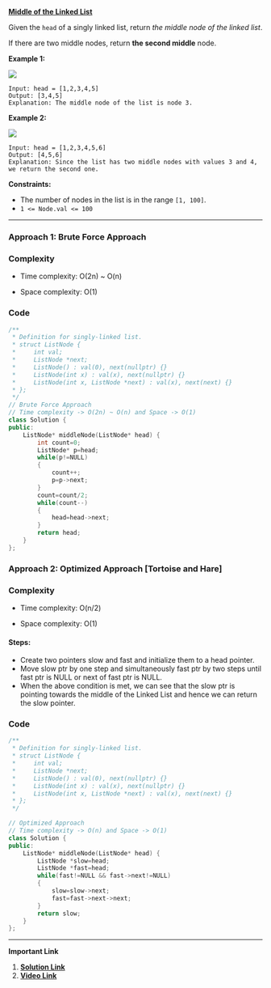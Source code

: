 

**[Middle of the Linked List](https://leetcode.com/problems/middle-of-the-linked-list/)**

Given the `head` of a singly linked list, return _the middle node of the linked list_.

If there are two middle nodes, return **the second middle** node.

**Example 1:**

![](https://assets.leetcode.com/uploads/2021/07/23/lc-midlist1.jpg)

```
Input: head = [1,2,3,4,5]
Output: [3,4,5]
Explanation: The middle node of the list is node 3.
```

**Example 2:**

![](https://assets.leetcode.com/uploads/2021/07/23/lc-midlist2.jpg)

```
Input: head = [1,2,3,4,5,6]
Output: [4,5,6]
Explanation: Since the list has two middle nodes with values 3 and 4, we return the second one.
```

**Constraints:**

- The number of nodes in the list is in the range `[1, 100]`.
- `1 <= Node.val <= 100`

***

### Approach 1: Brute Force Approach

### Complexity

- Time complexity: O(2n) ~ O(n)
    
- Space complexity: O(1)
    

### Code

```cpp
/**
 * Definition for singly-linked list.
 * struct ListNode {
 *     int val;
 *     ListNode *next;
 *     ListNode() : val(0), next(nullptr) {}
 *     ListNode(int x) : val(x), next(nullptr) {}
 *     ListNode(int x, ListNode *next) : val(x), next(next) {}
 * };
 */
// Brute Force Approach
// Time complexity -> O(2n) ~ O(n) and Space -> O(1)
class Solution {
public:
    ListNode* middleNode(ListNode* head) {
        int count=0;
        ListNode* p=head;
        while(p!=NULL)
        {
            count++;
            p=p->next;
        }
        count=count/2;
        while(count--)
        {
            head=head->next;
        }
        return head;
    }
};
```

### Approach 2: Optimized Approach [Tortoise and Hare]

### Complexity

- Time complexity: O(n/2)
    
- Space complexity: O(1)
    

#### Steps:

- Create two pointers slow and fast and initialize them to a head pointer.
- Move slow ptr by one step and simultaneously fast ptr by two steps until fast ptr is NULL or next of fast ptr is NULL.
- When the above condition is met, we can see that the slow ptr is pointing towards the middle of the Linked List and hence we can return the slow pointer.

### Code

```cpp
/**
 * Definition for singly-linked list.
 * struct ListNode {
 *     int val;
 *     ListNode *next;
 *     ListNode() : val(0), next(nullptr) {}
 *     ListNode(int x) : val(x), next(nullptr) {}
 *     ListNode(int x, ListNode *next) : val(x), next(next) {}
 * };
 */

// Optimized Approach
// Time complexity -> O(n) and Space -> O(1)
class Solution {
public:
    ListNode* middleNode(ListNode* head) {
        ListNode *slow=head;
        ListNode *fast=head;
        while(fast!=NULL && fast->next!=NULL)
        {
            slow=slow->next;
            fast=fast->next->next;
        }
        return slow;
    }
};
```


***

**Important Link**

1. **[Solution Link](https://leetcode.com/problems/middle-of-the-linked-list/solutions/3386996/2-approach-easy-c-solution-brute-force-and-optimized-approach)**
2. **[Video Link](https://youtu.be/7LjQ57RqgEc)**
